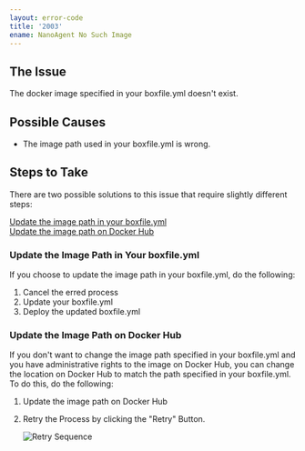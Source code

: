 ```yaml
---
layout: error-code
title: '2003'
ename: NanoAgent No Such Image
---
```


## The Issue
The docker image specified in your boxfile.yml doesn't exist.

## Possible Causes
- The image path used in your boxfile.yml is wrong.

## Steps to Take
There are two possible solutions to this issue that require slightly different steps:

[Update the image path in your boxfile.yml](#update-the-image-path-in-your-boxfile-yml)  
[Update the image path on Docker Hub](#update-the-image-path-on-docker-hub)  

### Update the Image Path in Your boxfile.yml
If you choose to update the image path in your boxfile.yml, do the following:

1. Cancel the erred process
2. Update your boxfile.yml
3. Deploy the updated boxfile.yml

### Update the Image Path on Docker Hub
If you don't want to change the image path specified in your boxfile.yml and you have administrative rights to the image on Docker Hub, you can change the location on Docker Hub to match the path specified in your boxfile.yml. To do this, do the following:

1. Update the image path on Docker Hub
2. Retry the Process by clicking the "Retry" Button.

    ![Retry Sequence](process-retry.png)
